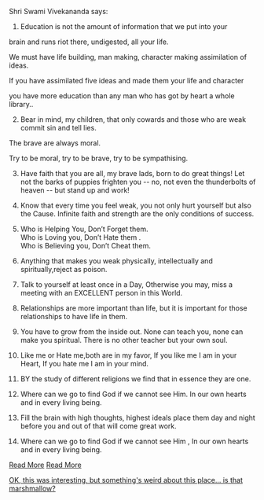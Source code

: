 ﻿Shri Swami Vivekananda says:


1. Education is not the amount of information that we put into your 

brain and runs riot there, undigested, all your life.

We must have life building, man making, character making assimilation of ideas.

If you have assimilated five ideas and made them your life and character

you have more education than any man who has got by heart a whole library..




2. Bear in mind, my children, that only cowards and those who are weak commit sin and tell lies. 

The brave are always moral. 

Try to be moral, try to be brave, try to be sympathising. 




3. Have faith that you are all, my brave lads, born to do great things! 
Let not the barks of puppies frighten you -- no, 
not even the thunderbolts of heaven -- but stand up and work!




4. Know that every time you feel weak, you not only hurt yourself but also the Cause. 
   Infinite faith and strength are the only conditions of success.




5. Who is Helping You, Don’t Forget them.  
   Who is Loving you, Don’t Hate them .   
   Who is Believing you, Don’t Cheat them.

6. Anything that makes you weak physically, intellectually
   and spiritually,reject as poison. 

7. Talk to yourself at  least  once in a Day, Otherwise you may,
   miss a meeting with an EXCELLENT person in this World.

8. Relationships are more important than life,
   but it is important for those relationships to have life in them. 


9. You have to grow from the inside out. 
   None can teach you, none can make you spiritual. 
   There is no other teacher but your own soul.

10. Like me or Hate me,both are in my favor,
	If you like me I am in your Heart,
	If you hate me I am in your mind. 

11. BY the study of different religions we find that in essence they are one. 

12. Where can we go to find God if we cannot see Him.
    In our own hearts and in every living being.


13. Fill the brain with high thoughts, highest ideals place them
	day and night before you and out of that  will come great work.

14. Where can we go to find God if we cannot see Him ,
    In our own hearts and in every living being.



[Read More](http://www.awakeningindia.org/life/Teachings.aspx)
[Read More](http://rishikajain.com/2014/01/11/top-ten-famous-quotes-of-swami-vivekananda/)

[OK, this was interesting, but something's weird about this place... is that marshmallow?](../../marshmallow.md)
